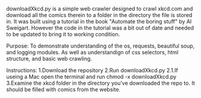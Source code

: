 downloadXkcd.py is a simple web crawler designed to crawl xkcd.com and download all the comics therein to a folder in the directory the file is stored in.  It was built using a tutorial in the book "Automate the boring stuff" by Al Sweigart.  However the code in the tutorial was a bit out of date and needed to be updated to bring it to working condition.

Purpose:  To demonstrate understanding of the os, requests, beautiful soup, and logging modules. As well as understandign of css selectors, html structure, and basic web crawling.

Instructions: 
1.Download the repository
2.Run downloadXkcd.py
2.1.If useing a Mac open the terminal and run chmod -x downloadXkcd.py
3.Examine the xkcd folder in the directory you've downloaded the repo to.  It should be filled with comics from the website.